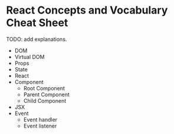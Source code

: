 # React Concepts and Vocabulary Cheat Sheet

TODO: add explanations.

* DOM
* Virtual DOM
* Props
* State
* React
* Component
  * Root Component
  * Parent Component
  * Child Component
* JSX
* Event
  * Event handler
  * Event listener
